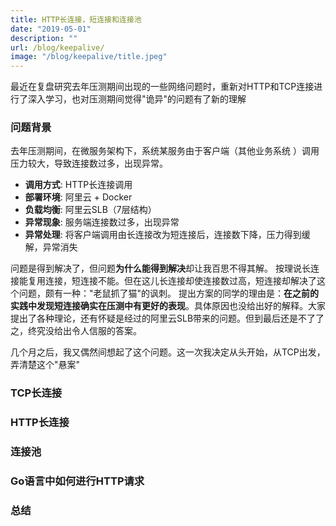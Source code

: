 ```yaml
---
title: HTTP长连接，短连接和连接池
date: "2019-05-01"
description: ""
url: /blog/keepalive/
image: "/blog/keepalive/title.jpeg"
---
```

最近在复盘研究去年压测期间出现的一些网络问题时，重新对HTTP和TCP连接进行了深入学习，也对压测期间觉得"诡异"的问题有了新的理解
<!--more-->
### 问题背景
去年压测期间，在微服务架构下，系统某服务由于客户端（其他业务系统
）调用压力较大，导致连接数过多，出现异常。
* **调用方式**: HTTP长连接调用
* **部署环境**: 阿里云 + Docker
* **负载均衡**: 阿里云SLB（7层结构）
* **异常现象**: 服务端连接数过多，出现异常
* **异常处理**: 将客户端调用由长连接改为短连接后，连接数下降，压力得到缓解，异常消失

问题是得到解决了，但问题**为什么能得到解决**却让我百思不得其解。
按理说长连接能复用连接，短连接不能。但在这儿长连接却使连接数过高，短连接却解决了这个问题，颇有一种："老鼠抓了猫"的讽刺。
提出方案的同学的理由是：**在之前的实践中发现短连接确实在压测中有更好的表现**。具体原因也没给出好的解释。大家提出了各种理论，还有怀疑是经过的阿里云SLB带来的问题。但到最后还是不了了之，终究没给出令人信服的答案。

几个月之后，我又偶然间想起了这个问题。这一次我决定从头开始，从TCP出发，弄清楚这个"悬案"

### TCP长连接
### HTTP长连接
### 连接池
### Go语言中如何进行HTTP请求
### 总结




